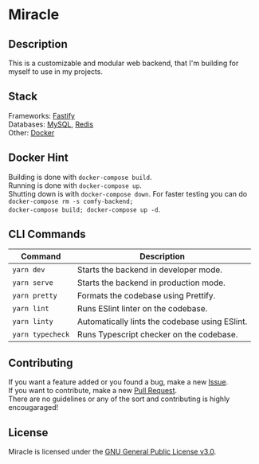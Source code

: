 # Miracle

## Description
This is a customizable and modular web backend, that I'm building for myself to use in my projects.

## Stack
Frameworks: <a href="https://www.fastify.io/">Fastify</a>  
Databases: <a href="https://www.mysql.com/">MySQL</a>, <a href="https://redis.io/">Redis</a>  
Other: <a href="https://www.docker.com/">Docker<a>  

## Docker Hint
Building is done with <code>docker-compose build</code>.  
Running is done with <code>docker-compose up</code>.  
Shutting down is with <code>docker-compose down</code>.
For faster testing you can do <code>docker-compose rm -s comfy-backend; docker-compose build; docker-compose up -d</code>.

## CLI Commands
| Command                                 | Description                                    |
| --------------------------------------- | ---------------------------------------------- |
| `yarn dev`                              | Starts the backend in developer mode.          |
| `yarn serve`                            | Starts the backend in production mode.         |
| `yarn pretty`                           | Formats the codebase using Prettify.           |
| `yarn lint`                             | Runs ESlint linter on the codebase.            |
| `yarn linty`                            | Automatically lints the codebase using ESlint. |
| `yarn typecheck`                        | Runs Typescript checker on the codebase.       |
            
## Contributing
If you want a feature added or you found a bug, make a new <a href="https://github.com/LamkasDev/miracle/issues">Issue</a>.  
If you want to contribute, make a new <a href="https://github.com/LamkasDev/miracle/pulls">Pull Request</a>.  
There are no guidelines or any of the sort and contributing is highly encougaraged!

## License
Miracle is licensed under the [GNU General Public License v3.0](https://github.com/LamkasDev/miracle/blob/master/LICENSE).
